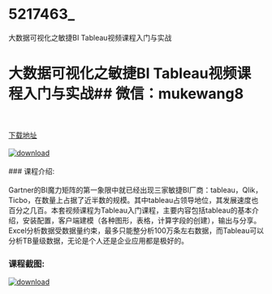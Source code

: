 # 5217463_
大数据可视化之敏捷BI Tableau视频课程入门与实战
# 大数据可视化之敏捷BI Tableau视频课程入门与实战## 微信：mukewang8
<br/></br>[下载地址](http://www.36tz.cn/article/5217463 "下载地址")
<br/></br>[![download](http://36tz.cn/muke_img/2021_01_1-23-300x200.png "下载地址")](http://www.36tz.cn/article/5217463 "下载地址")
<br/></br>### 课程介绍:<br/></br>Gartner的BI魔力矩阵的第一象限中就已经出现三家敏捷BI厂商：tableau，Qlik，Ticbo，在数量上占据了近半数的规模。其中tableau占领导地位，其发展速度也百分之几百。本套视频课程为Tableau入门课程，主要内容包括tableau的基本介绍，安装配置，客户端建模（各种图形，表格，计算字段的创建），输出与分享。Excel分析数据受数据量约束，最多只能整分析100万条左右数据，而Tableau可以分析TB量级数据，无论是个人还是企业应用都是极好的。

### 课程截图:
[![download](http://36tz.cn/muke_img/2021_01_2-27.png "下载地址")](http://www.36tz.cn/article/5217463 "下载地址")
